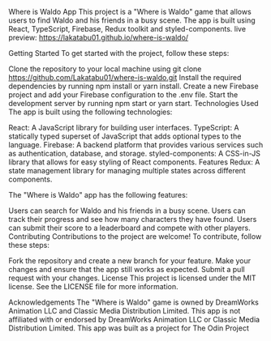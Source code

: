 Where is Waldo App
This project is a "Where is Waldo" game that allows users to find Waldo and his friends in a busy scene. The app is built using React, TypeScript, Firebase, Redux toolkit and styled-components. live preview:  https://lakatabu01.github.io/where-is-waldo/

Getting Started
To get started with the project, follow these steps:

Clone the repository to your local machine using git clone https://github.com/Lakatabu01/where-is-waldo.git
Install the required dependencies by running npm install or yarn install.
Create a new Firebase project and add your Firebase configuration to the .env file.
Start the development server by running npm start or yarn start.
Technologies Used
The app is built using the following technologies:

React: A JavaScript library for building user interfaces.
TypeScript: A statically typed superset of JavaScript that adds optional types to the language.
Firebase: A backend platform that provides various services such as authentication, database, and storage.
styled-components: A CSS-in-JS library that allows for easy styling of React components.
Features
Redux: A state management library for managing multiple states across different components.

The "Where is Waldo" app has the following features:

Users can search for Waldo and his friends in a busy scene.
Users can track their progress and see how many characters they have found.
Users can submit their score to a leaderboard and compete with other players.
Contributing
Contributions to the project are welcome! To contribute, follow these steps:

Fork the repository and create a new branch for your feature.
Make your changes and ensure that the app still works as expected.
Submit a pull request with your changes.
License
This project is licensed under the MIT license. See the LICENSE file for more information.

Acknowledgements
The "Where is Waldo" game is owned by DreamWorks Animation LLC and Classic Media Distribution Limited. This app is not affiliated with or endorsed by DreamWorks Animation LLC or Classic Media Distribution Limited.
This app was built as a project for The Odin Project

